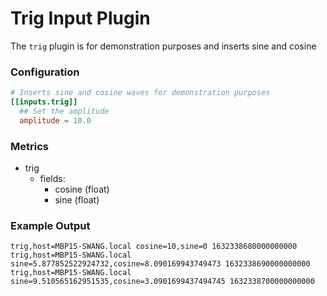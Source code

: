 # Trig Input Plugin

The `trig` plugin is for demonstration purposes and inserts sine and cosine

### Configuration

```toml
# Inserts sine and cosine waves for demonstration purposes
[[inputs.trig]]
  ## Set the amplitude
  amplitude = 10.0
```

### Metrics

- trig
  - fields:
    - cosine (float)
    - sine (float)


### Example Output

```
trig,host=MBP15-SWANG.local cosine=10,sine=0 1632338680000000000
trig,host=MBP15-SWANG.local sine=5.877852522924732,cosine=8.090169943749473 1632338690000000000
trig,host=MBP15-SWANG.local sine=9.510565162951535,cosine=3.0901699437494745 1632338700000000000
```
